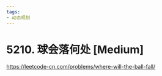 ```yaml
---
tags:
- 动态规划
---
```


# 5210. 球会落何处 [Medium]

<https://leetcode-cn.com/problems/where-will-the-ball-fall/>
